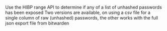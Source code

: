 Use the HIBP range API to determine if any of a list of unhashed passwords has been exposed
Two versions are available, on using a csv file for a single column of raw (unhashed) passwords, the other works with the full json export file from bitwarden  
